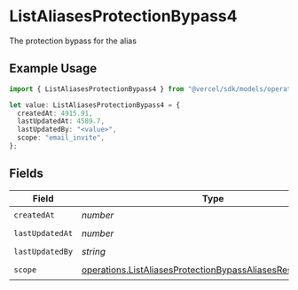 # ListAliasesProtectionBypass4

The protection bypass for the alias

## Example Usage

```typescript
import { ListAliasesProtectionBypass4 } from "@vercel/sdk/models/operations";

let value: ListAliasesProtectionBypass4 = {
  createdAt: 4915.91,
  lastUpdatedAt: 4589.7,
  lastUpdatedBy: "<value>",
  scope: "email_invite",
};
```

## Fields

| Field                                                                                                                                    | Type                                                                                                                                     | Required                                                                                                                                 | Description                                                                                                                              |
| ---------------------------------------------------------------------------------------------------------------------------------------- | ---------------------------------------------------------------------------------------------------------------------------------------- | ---------------------------------------------------------------------------------------------------------------------------------------- | ---------------------------------------------------------------------------------------------------------------------------------------- |
| `createdAt`                                                                                                                              | *number*                                                                                                                                 | :heavy_check_mark:                                                                                                                       | N/A                                                                                                                                      |
| `lastUpdatedAt`                                                                                                                          | *number*                                                                                                                                 | :heavy_check_mark:                                                                                                                       | N/A                                                                                                                                      |
| `lastUpdatedBy`                                                                                                                          | *string*                                                                                                                                 | :heavy_check_mark:                                                                                                                       | N/A                                                                                                                                      |
| `scope`                                                                                                                                  | [operations.ListAliasesProtectionBypassAliasesResponseScope](../../models/operations/listaliasesprotectionbypassaliasesresponsescope.md) | :heavy_check_mark:                                                                                                                       | N/A                                                                                                                                      |